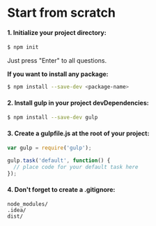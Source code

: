 # Start from scratch

#### 1. Initialize your project directory:

```sh
$ npm init
```
Just press "Enter" to all questions.

__If you want to install any package:__

```sh
$ npm install --save-dev <package-name>
```

#### 2. Install gulp in your project devDependencies:

```sh
$ npm install --save-dev gulp
```

#### 3. Create a gulpfile.js at the root of your project:

```js
var gulp = require('gulp');

gulp.task('default', function() {
  // place code for your default task here
});
```

#### 4. Don't forget to create a .gitignore:

```
node_modules/
.idea/
dist/
```
